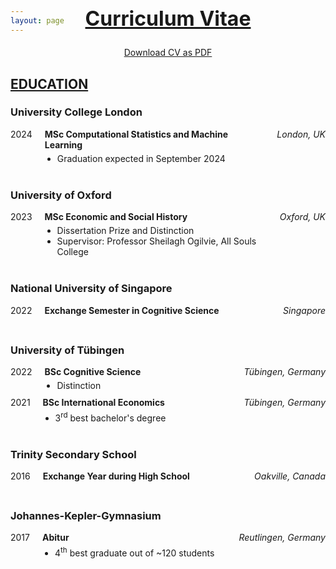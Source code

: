 ```yaml
---
layout: page
---
```


<h2 style="text-decoration: underline; font-size: 32px; margin-top: -60px; text-align: center;">Curriculum Vitae</h2>
<div style="text-align: center; margin-top: 10px;">
    <a href="assets/img/CV_Griesshaber.pdf" target="_blank">Download CV as PDF</a>
</div>

<h2 style="text-decoration: underline;">EDUCATION</h2>

<div class="education-entry">
    <h3>University College London</h3>
    <div class="details-flex">
        <span class="date">2024</span>
        <div class="program-details">
            <p class="program-title"><strong>MSc Computational Statistics and Machine Learning</strong></p>
            <ul>
                <li>Graduation expected in September 2024</li>
            </ul>
        </div>
        <span class="location"><em>London, UK</em></span>
    </div>
</div>

<div class="education-entry">
    <h3>University of Oxford</h3>
    <div class="details-flex">
        <span class="date">2023</span>
        <div class="program-details">
            <p class="program-title"><strong>MSc Economic and Social History</strong></p>
            <ul>
                <li>Dissertation Prize and Distinction</li>
                <li>Supervisor: Professor Sheilagh Ogilvie, All Souls College</li>
            </ul>
        </div>
        <span class="location"><em>Oxford, UK</em></span>
    </div>
</div>

<div class="education-entry">
    <h3>National University of Singapore</h3>
    <div class="details-flex">
        <span class="date">2022</span>
        <div class="program-details">
            <p class="program-title"><strong>Exchange Semester in Cognitive Science</strong></p>
        </div>
        <span class="location"><em>Singapore</em></span>
    </div>
</div>

<div class="education-entry">
    <h3>University of Tübingen</h3>
    <div class="details-flex">
        <span class="date">2022</span>
        <div class="program-details">
            <p class="program-title"><strong>BSc Cognitive Science</strong></p>
            <ul>
                <li>Distinction</li>
            </ul>
        </div>
        <span class="location"><em>Tübingen, Germany</em></span>
    </div>
    <div class="details-flex">
        <span class="date">2021</span>
        <div class="program-details">
            <p class="program-title"><strong>BSc International Economics</strong></p>
            <ul>
                <li>3<sup>rd</sup> best bachelor's degree</li>
            </ul>
        </div>
        <span class="location"><em>Tübingen, Germany</em></span>
    </div>
</div>

<div class="education-entry">
    <h3>Trinity Secondary School</h3>
    <div class="details-flex">
        <span class="date">2016</span>
        <div class="program-details">
            <p class="program-title"><strong>Exchange Year during High School</strong></p>
        </div>
        <span class="location"><em>Oakville, Canada</em></span>
    </div>
</div>

<div class="education-entry">
    <h3>Johannes-Kepler-Gymnasium</h3>
    <div class="details-flex">
        <span class="date">2017</span>
        <div class="program-details">
            <p class="program-title"><strong>Abitur</strong></p>
            <ul>
                <li>4<sup>th</sup> best graduate out of ~120 students</li>
            </ul>
        </div>
        <span class="location"><em>Reutlingen, Germany</em></span>
    </div>
</div>

<style>
    /* Styles for EDUCATION Entries */
    .education-entry {
        margin-bottom: 40px; /* spacing between entries */
    }
    .details-flex {
        display: flex;
        align-items: flex-start;
        justify-content: space-between;
        margin-top: 10px; /* tight spacing within the entry */
    }
    .date, .location {
        flex: 0 0 auto;
        white-space: nowrap;
    }
    .program-details {
        flex: 1 1 auto;
        margin: 0 20px; /* Adjusted spacing around program details */
    }
    .program-title {
        margin-top: 0; /* Override default margin */
        margin-bottom: 5px;
    }
    .program-details ul {
        margin: 0;
        padding-left: 20px;
    }
</style>